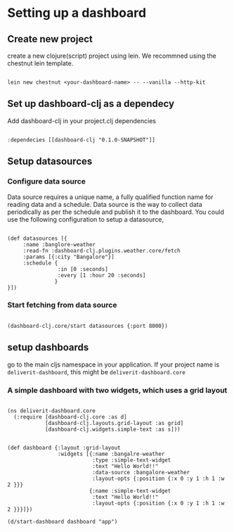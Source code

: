 # Setting up a dashboard

## Create new project

create a new clojure(script) project using lein. We recommned using the chestnut lein template.

```

lein new chestnut <your-dashboard-name> -- --vanilla --http-kit

```

## Set up dashboard-clj as a dependecy

Add dashboard-clj in your project.clj dependencies

```

:dependecies [[dashboard-clj "0.1.0-SNAPSHOT"]]

```

## Setup datasources

### Configure data source

Data source requires a unique name, a fully qualified function name for reading data and a schedule. Data source is the way to collect data periodically as per the schedule and publish it to the dashboard. You could use the following configuration to setup a datasource,

```

(def datasources [{
     :name :banglore-weather
     :read-fn :dashboard-clj.plugins.weather.core/fetch
     :params [{:city "Bangalore"}]
     :schedule {
                :in [0 :seconds]
                :every [1 :hour 20 :seconds]
               }
}])

```

### Start fetching from data source

```

(dashboard-clj.core/start datasources {:port 8000})

```

## setup dashboards

go to the main cljs namespace in your application. If your project name is `deliverit-dashboard`, this might be `deliverit-dashboard.core`

### A simple dashboard with two widgets, which uses a grid layout


```

(ns deliverit-dashboard.core
  (:require [dashboard-clj.core :as d]
            [dashboard-clj.layouts.grid-layout :as grid]
            [dashboard-clj.widgets.simple-text :as s]))


(def dashboard {:layout :grid-layout
                :widgets [{:name :bangalre-weather
                           :type :simple-text-widget
                           :text "Hello World!!"
                           :data-source :bangalore-weather
                           :layout-opts {:position {:x 0 :y 1 :h 1 :w 2 }}}
                          {:name :simple-text-widget
                           :text "Hello World!!"
                           :layout-opts {:position {:x 0 :y 1 :h 1 :w 2 }}}]})
                         
(d/start-dashboard dashboard "app")

```







